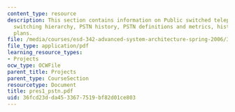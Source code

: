 ```yaml
---
content_type: resource
description: This section contains information on Public switched telephone network,
  switching hierarchy, PSTN history, PSTN definitions and metrics, historical connection
  plans.
file: /media/courses/esd-342-advanced-system-architecture-spring-2006/36fcd23dda4533677519bf82d01ce803_pres1_pstn.pdf
file_type: application/pdf
learning_resource_types:
- Projects
ocw_type: OCWFile
parent_title: Projects
parent_type: CourseSection
resourcetype: Document
title: pres1_pstn.pdf
uid: 36fcd23d-da45-3367-7519-bf82d01ce803
---
```

